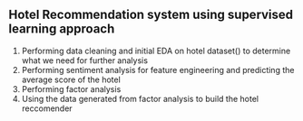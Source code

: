 ## Hotel Recommendation system using supervised learning approach
1. Performing data cleaning and initial EDA on hotel dataset() to determine what we need for further analysis
2. Performing sentiment analysis for feature engineering and predicting the average score of the hotel
3. Performing factor analysis
4. Using the data generated from factor analysis to build the hotel reccomender 
